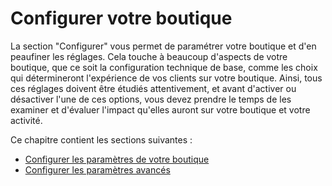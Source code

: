 # Configurer votre boutique

La section "Configurer" vous permet de paramétrer votre boutique et d'en peaufiner les réglages. Cela touche à beaucoup d'aspects de votre boutique, que ce soit la configuration technique de base, comme les choix qui détermineront l'expérience de vos clients sur votre boutique. Ainsi, tous ces réglages doivent être étudiés attentivement, et avant d'activer ou désactiver l'une de ces options, vous devez prendre le temps de les examiner et d'évaluer l'impact qu'elles auront sur votre boutique et votre activité.

Ce chapitre contient les sections suivantes :

* [Configurer les paramètres de votre boutique](configurer-parametres-boutique/)
* [Configurer les paramètres avancés](parametres-avances/)
